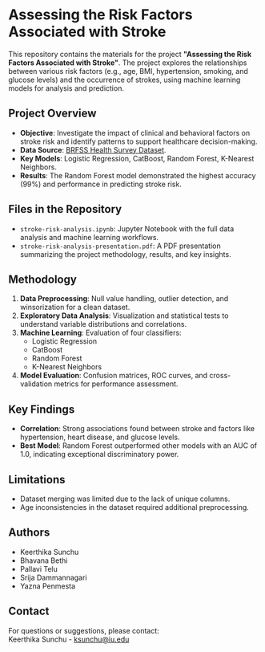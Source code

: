 # Assessing the Risk Factors Associated with Stroke

This repository contains the materials for the project **"Assessing the Risk Factors Associated with Stroke"**. The project explores the relationships between various risk factors (e.g., age, BMI, hypertension, smoking, and glucose levels) and the occurrence of strokes, using machine learning models for analysis and prediction.

## Project Overview

- **Objective**: Investigate the impact of clinical and behavioral factors on stroke risk and identify patterns to support healthcare decision-making.
- **Data Source**: [BRFSS Health Survey Dataset](https://www.kaggle.com/datasets/prosperchuks/health-dataset).
- **Key Models**: Logistic Regression, CatBoost, Random Forest, K-Nearest Neighbors.
- **Results**: The Random Forest model demonstrated the highest accuracy (99%) and performance in predicting stroke risk.

## Files in the Repository

- `stroke-risk-analysis.ipynb`: Jupyter Notebook with the full data analysis and machine learning workflows.
- `stroke-risk-analysis-presentation.pdf`: A PDF presentation summarizing the project methodology, results, and key insights.

## Methodology

1. **Data Preprocessing**: Null value handling, outlier detection, and winsorization for a clean dataset.
2. **Exploratory Data Analysis**: Visualization and statistical tests to understand variable distributions and correlations.
3. **Machine Learning**: Evaluation of four classifiers:
   - Logistic Regression
   - CatBoost
   - Random Forest
   - K-Nearest Neighbors
4. **Model Evaluation**: Confusion matrices, ROC curves, and cross-validation metrics for performance assessment.

## Key Findings

- **Correlation**: Strong associations found between stroke and factors like hypertension, heart disease, and glucose levels.
- **Best Model**: Random Forest outperformed other models with an AUC of 1.0, indicating exceptional discriminatory power.

## Limitations

- Dataset merging was limited due to the lack of unique columns.
- Age inconsistencies in the dataset required additional preprocessing.

## Authors

- Keerthika Sunchu  
- Bhavana Bethi  
- Pallavi Telu  
- Srija Dammannagari  
- Yazna Penmesta  

## Contact

For questions or suggestions, please contact:  
Keerthika Sunchu - [ksunchu@iu.edu](mailto:ksunchu@iu.edu)
